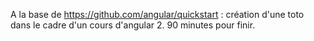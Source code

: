 A la base de https://github.com/angular/quickstart : création d'une toto dans le cadre d'un cours d'angular 2.
90 minutes pour finir.